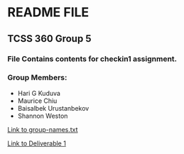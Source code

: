 # README FILE
## TCSS 360 Group 5
### File Contains contents for checkin1 assignment.
### Group Members:
- Hari G Kuduva
- Maurice Chiu
- Baisalbek Urustanbekov
- Shannon Weston

[Link to group-names.txt](https://github.com/sriharikuduva/checkin1/blob/master/group-names.txt) 

[Link to Deliverable 1](https://github.com/sriharikuduva/checkin1/blob/master/Master%20User%20Story%20-%20Deliverable%201.pdf)
